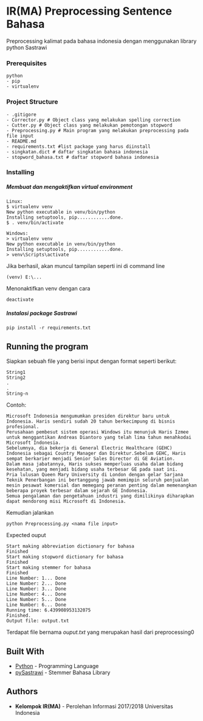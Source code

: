 # IR(MA) Preprocessing Sentence Bahasa

Preprocessing kalimat pada bahasa indonesia dengan menggunakan library python Sastrawi

### Prerequisites
```
python
- pip
- virtualenv
```
### Project Structure
```
- .gitigore
- Corrector.py # Object class yang melakukan spelling correction
- Cutter.py # Object class yang melakukan pemotongan stopword
- Preprocessing.py # Main program yang melakukan preprocessing pada file input
- README.md
- requirements.txt #list package yang harus diinstall
- singkatan.dict # daftar singkatan bahasa indonesia
- stopword_bahasa.txt # daftar stopword bahasa indonesia

```

### Installing
##### Membuat dan mengaktifkan virtual environment
```
Linux:
$ virtualenv venv
New python executable in venv/bin/python
Installing setuptools, pip............done.
$ . venv/bin/activate

Windows:
> virtualenv venv
New python executable in venv/bin/python
Installing setuptools, pip............done.
> venv\Scripts\activate
```

Jika berhasil, akan muncul tampilan seperti ini di command line

```
(venv) E:\...
```

Menonaktifkan venv dengan cara
```
deactivate
```
####
##### Instalasi package Sastrawi 
```
pip install -r requirements.txt
```

## Running the program
Siapkan sebuah file yang berisi input dengan format seperti berikut:
```
String1
String2
.
.
String-n
```
Contoh:
```
Microsoft Indonesia mengumumkan presiden direktur baru untuk Indonesia. Haris sendiri sudah 20 tahun berkecimpung di bisnis profesional.
Perusahaan pembesut sistem operasi Windows itu menunjuk Haris Izmee untuk menggantikan Andreas Diantoro yang telah lima tahun menahkodai Microsoft Indonesia.
Sebelumnya, dia bekerja di General Electric Healthcare (GEHC) Indonesia sebagai Country Manager dan Direktur.Sebelum GEHC, Haris sempat berkarier menjadi Senior Sales Director di GE Aviation.
Dalam masa jabatannya, Haris sukses memperluas usaha dalam bidang kesehatan, yang menjadi bidang usaha terbesar GE pada saat ini.
Pria lulusan Queen Mary University di London dengan gelar Sarjana Teknik Penerbangan ini bertanggung jawab memimpin seluruh penjualan mesin pesawat komersial dan memegang peranan penting dalam memenangkan beberapa proyek terbesar dalam sejarah GE Indonesia.
Semua pengalaman dan pengetahuan industri yang dimilikinya diharapkan dapat mendorong misi Microsoft di Indonesia.
```
Kemudian jalankan
```
python Preprocessing.py <nama file input>
```
Expected ouput
```
Start making abbreviation dictionary for bahasa
Finished
Start making stopword dictionary for bahasa
Finished
Start making stemmer for bahasa
Finished
Line Number: 1... Done
Line Number: 2... Done
Line Number: 3... Done
Line Number: 4... Done
Line Number: 5... Done
Line Number: 6... Done
Running time: 6.439908953132075
Finished.
Output file: output.txt
```
Terdapat file bernama *ouput.txt* yang merupakan hasil dari preprocessing0
## Built With

* [Python](https://www.python.org/) - Programming Language
* [pySastrawi](https://github.com/har07/PySastrawi) - Stemmer Bahasa Library

## Authors

* **Kelompok IR(MA)** - Perolehan Informasi 2017/2018 Universitas Indonesia